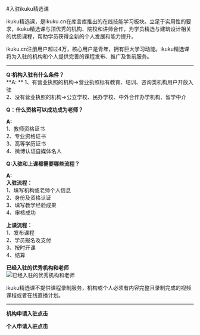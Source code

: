 #入驻ikuku精选课

ikuku精选课，是ikuku.cn在库言库推出的在线技能学习板块。立足于实用性的要求，ikuku精选课与顶优秀的机构、院校和讲师合作，为学员精选与建筑设计相关的优质课程，帮助学员获得全新的个人发展和能力提升。  

ikuku.cn注册用户超过4万，核心用户是青年，拥有巨大学习动能。ikuku精选课将为入驻的机构和个人提供完善的课程发布、推广及售前服务。  

----

**Q:机构入驻有什么条件？**  
**A:  **
1、有营业执照的机构→营业执照标有教育、培训、咨询类机构用户开放入驻  
2、没有营业执照的机构→公立学校、民办学校、中外合作办学机构、留学中介  


**Q：什么资格可以成功成为老师？**  

**A:**  
1、教师资格证书  
2、专业资格证书  
3、高等学历证书  
4、微博认证自媒体名人  


**Q:入驻和上课都需要哪些流程？**  

**A:**  
**入驻流程：**  
1、填写机构或老师个人信息  
2、身份及资格认证  
3、填写教学经验成果  
4、审核成功  

**上课流程：**  
1、发布课程  
2、学员报名及支付  
3、按时开课  
4、结算  
 

**已经入驻的优秀机构和老师**  
![已经入驻的优秀机构和老师](images/brand_Select_class.jpg)


ikuku精选课不提供课程录制服务，机构或个人必须有内容完整且录制完成的视频课程或者在线直播计划。  

----

**机构申请入驻点击**  

**个人申请入驻点击**  
